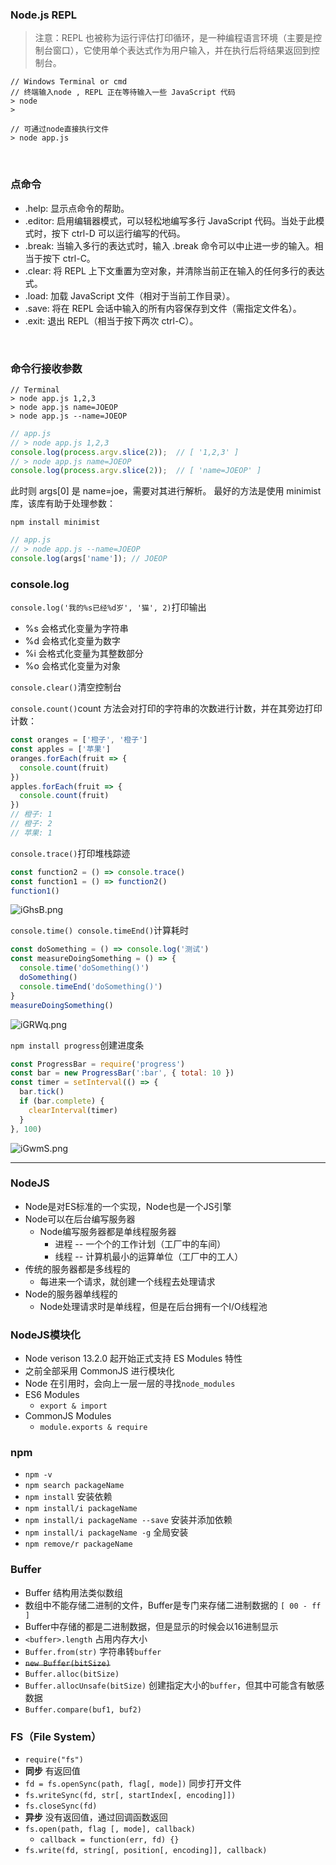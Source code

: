 ### Node.js REPL

> 注意：REPL 也被称为运行评估打印循环，是一种编程语言环境（主要是控制台窗口），它使用单个表达式作为用户输入，并在执行后将结果返回到控制台。

```
// Windows Terminal or cmd
// 终端输入node , REPL 正在等待输入一些 JavaScript 代码
> node
>

// 可通过node直接执行文件
> node app.js 
```

<br/>

### 点命令

- .help: 显示点命令的帮助。
- .editor: 启用编辑器模式，可以轻松地编写多行 JavaScript 代码。当处于此模式时，按下 ctrl-D 可以运行编写的代码。
- .break: 当输入多行的表达式时，输入 .break 命令可以中止进一步的输入。相当于按下 ctrl-C。
- .clear: 将 REPL 上下文重置为空对象，并清除当前正在输入的任何多行的表达式。
- .load: 加载 JavaScript 文件（相对于当前工作目录）。
- .save: 将在 REPL 会话中输入的所有内容保存到文件（需指定文件名）。
- .exit: 退出 REPL（相当于按下两次 ctrl-C）。

<br/>

### 命令行接收参数

```
// Terminal
> node app.js 1,2,3
> node app.js name=JOEOP
> node app.js --name=JOEOP
```

```javascript
// app.js
// > node app.js 1,2,3
console.log(process.argv.slice(2));  // [ '1,2,3' ]
// > node app.js name=JOEOP
console.log(process.argv.slice(2));  // [ 'name=JOEOP' ]
```

此时则 args[0] 是 name=joe，需要对其进行解析。 最好的方法是使用 minimist 库，该库有助于处理参数：

`npm install minimist`

```javascript
// app.js
// > node app.js --name=JOEOP
console.log(args['name']); // JOEOP
```

### console.log

`console.log('我的%s已经%d岁', '猫', 2)`打印输出

- %s 会格式化变量为字符串
- %d 会格式化变量为数字
- %i 会格式化变量为其整数部分
- %o 会格式化变量为对象

`console.clear()`清空控制台

`console.count()`count 方法会对打印的字符串的次数进行计数，并在其旁边打印计数：

```javascript
const oranges = ['橙子', '橙子']
const apples = ['苹果']
oranges.forEach(fruit => {
  console.count(fruit)
})
apples.forEach(fruit => {
  console.count(fruit)
})
// 橙子: 1
// 橙子: 2
// 苹果: 1
```

`console.trace()`打印堆栈踪迹

```javascript
const function2 = () => console.trace()
const function1 = () => function2()
function1()
```

![iGhsB.png](https://s1.328888.xyz/2022/04/14/iGhsB.png)

`console.time() console.timeEnd()`计算耗时

```javascript
const doSomething = () => console.log('测试')
const measureDoingSomething = () => {
  console.time('doSomething()')
  doSomething()
  console.timeEnd('doSomething()')
}
measureDoingSomething()
```

![iGRWq.png](https://s1.328888.xyz/2022/04/14/iGRWq.png)

`npm install progress`创建进度条

```javascript
const ProgressBar = require('progress')
const bar = new ProgressBar(':bar', { total: 10 })
const timer = setInterval(() => {
  bar.tick()
  if (bar.complete) {
    clearInterval(timer)
  }
}, 100)
```

![iGwmS.png](https://s1.328888.xyz/2022/04/14/iGwmS.png)

***

### NodeJS

- Node是对ES标准的一个实现，Node也是一个JS引擎
- Node可以在后台编写服务器
  - Node编写服务器都是单线程服务器
    - 进程 -- 一个个的工作计划（工厂中的车间）
    - 线程 -- 计算机最小的运算单位（工厂中的工人）
- 传统的服务器都是多线程的
  - 每进来一个请求，就创建一个线程去处理请求
- Node的服务器单线程的
  - Node处理请求时是单线程，但是在后台拥有一个I/O线程池

### NodeJS模块化

- Node verison 13.2.0 起开始正式支持 ES Modules 特性
- 之前全部采用 CommonJS 进行模块化
- Node 在引用时，会向上一层一层的寻找`node_modules`
- ES6 Modules
  - `export & import`
- CommonJS Modules
  - `module.exports & require`

### npm

- `npm -v`
- `npm search packageName`
- `npm install` 安装依赖
- `npm install/i packageName`
- `npm install/i packageName --save` 安装并添加依赖
- `npm install/i packageName -g` 全局安装
- `npm remove/r packageName`

### Buffer

- Buffer 结构用法类似数组
- 数组中不能存储二进制的文件，Buffer是专门来存储二进制数据的 `[ 00 - ff ]`
- Buffer中存储的都是二进制数据，但是显示的时候会以16进制显示
- `<buffer>.length` 占用内存大小
- `Buffer.from(str)` 字符串转`buffer`
- ~~`new Buffer(bitSize)`~~
- `Buffer.alloc(bitSize)`
- `Buffer.allocUnsafe(bitSize)` 创建指定大小的`buffer`，但其中可能含有敏感数据
- `Buffer.compare(buf1, buf2)`

### FS（File System）

- `require("fs")`
- **同步** 有返回值
- `fd = fs.openSync(path, flag[, mode])` 同步打开文件 
- `fs.writeSync(fd, str[, startIndex[, encoding]])`
- `fs.closeSync(fd)`
- **异步** 没有返回值，通过回调函数返回
- `fs.open(path, flag [, mode], callback)`
  - `callback = function(err, fd) {}` 
- `fs.write(fd, string[, position[, encoding]], callback)`